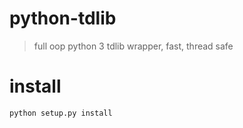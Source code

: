 # python-tdlib

> full oop python 3 tdlib wrapper, fast, thread safe

# install
    python setup.py install

